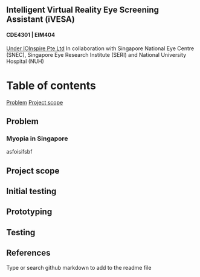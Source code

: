 ## Intelligent Virtual Reality Eye Screening Assistant (iVESA)
#### CDE4301 | EIM404
[Under IOInspire Pte Ltd](https://ioinspire.com/) 
In collaboration with Singapore National Eye Centre (SNEC), Singapore Eye Research Institute (SERI) and National University Hospital (NUH)


# Table of contents
[Problem](##Problem)
[Project scope](##Projects-scope)

## Problem
### Myopia in Singapore
asfoisifsbf

## Project scope

## Initial testing

## Prototyping

## Testing

## References









Type or search github markdown to add to the readme file

